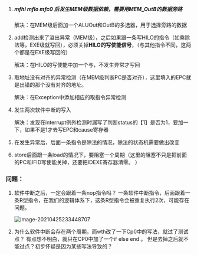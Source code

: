 1. ##### mfhi mflo mfc0 后发生MEM级数据依赖，需要用MEM_OutB的数据旁路 

   解决：在MEM级后面加一个ALUOut和OutB的多选器，用于选择旁路的数据

2. add检测出来了溢出异常（MEM级），之后如果跟一条写HILO的指令（如乘除法等，EXE级就写回），必须关掉**HILO的写使能信号**，（与其他指令不同，这两个都是在EXE级写回的）

   解决：在HILO的写使能中加一个与，不发生异常才写回

3. 取地址没有对齐的异常检测（在MEM级判断PC是否对齐），这里填入的EPC就是出错的那个没有对齐的地址。

   解决：在Exception中添加相应的取指令异常检测

4. 发生两次软件中断的写入

   解决：发现在interrupt例外检测时漏写了判断status的【1】是否为1，要加一下，如果不是1才去写EPC和cause寄存器

5. 在发生异常后，后面一条指令是除法的情况，除法的状态机需要做出改变

6. store后面跟一条load的情况下，要阻塞一个周期（这里的阻塞不只是把前面的PC和IFID写使能关掉，还要把IDEXE寄存器清零。   ）







### 问题：

1. 软件中断之后，一定会跟着一条nop指令吗？ 一条软件中断指令，后面跟着一条R型指令，在我们的逻辑体系下，这条R型指令会被重复执行2次，可能存在问题。

   ![image-20210425233448707](C:\Users\ywj\AppData\Roaming\Typora\typora-user-images\image-20210425233448707.png)

2. 为什么软件中断会存在两个周期，而wth改了一下Cp0中的写法，就过了测试点？ 有点想不明白，就只在CP0中加了一个if else end 。  但是去掉之后就不能过点？初步怀疑是因为某些写法导致的？